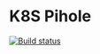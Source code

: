# K8S Pihole

[![Build status](https://dev.azure.com/thomas-illiet/k8s-pihole/_apis/build/status/k8s-pihole)](https://dev.azure.com/thomas-illiet/k8s-pihole/_build/latest?definitionId=7)